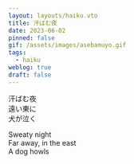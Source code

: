 ```yaml
---
layout: layouts/haiku.vto
title: 汗ばむ夜
date: 2023-06-02
pinned: false
gif: /assets/images/asebamuyo.gif
tags:
  - haiku
weblog: true
draft: false
---
```


<!-- jp -->

汗ばむ夜
<br> 遠い東に
<br> 犬が泣く

<!-- endjp -->

<!-- en -->

Sweaty night
<br> Far away, in the east
<br> A dog howls

<!-- enden -->
